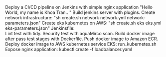 Deploy a CI/CD pipeline on Jenkins with simple nginx application "Hello World, my name is Khoa Tran.. "
Build jenkins server with plugins.
Create network infrastructure: "sh create.sh network network.yml network-parameters.json"
Create eks kubernetes on AWS: "sh create.sh eks eks.yml eks-parameters.json"
Jenkinsfile:  
  Lint test with tidy. 
  Security test with aquaMirco scan.
  Build docker image after pass test stages with Dockerfile.
  Push docker image to Amazon ECR.
Deploy docker image to AWS kubernetes service EKS: run_kubernetes.sh
Expose nginx application: kubectl create -f loadbalancer.yaml


  
  



